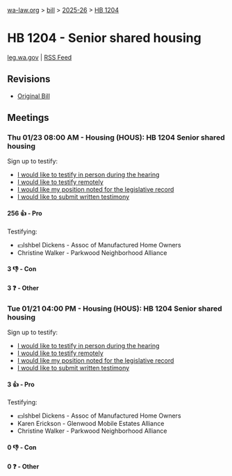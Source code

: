 [wa-law.org](/) > [bill](/bill/) > [2025-26](/bill/2025-26/) > [HB 1204](/bill/2025-26/hb/1204/)

# HB 1204 - Senior shared housing
[leg.wa.gov](https://app.leg.wa.gov/billsummary?BillNumber=1204&Year=2025&Initiative=false) | [RSS Feed](./rss.xml)

## Revisions
* [Original Bill](1/)

## Meetings
### Thu 01/23 08:00 AM - Housing (HOUS): HB 1204 Senior shared housing
Sign up to testify:
* [I would like to testify in person during the hearing](https://app.leg.wa.gov/csi/Testifier/Add?chamber=House&mId=32457&aId=161833&caId=24926&tId=1)
* [I would like to testify remotely](https://app.leg.wa.gov/csi/Testifier/Add?chamber=House&mId=32457&aId=161833&caId=24926&tId=2)
* [I would like my position noted for the legislative record](https://app.leg.wa.gov/csi/Testifier/Add?chamber=House&mId=32457&aId=161833&caId=24926&tId=3)
* [I would like to submit written testimony](https://app.leg.wa.gov/csi/Testifier/Add?chamber=House&mId=32457&aId=161833&caId=24926&tId=4)

#### 256 👍 - Pro
Testifying:
* 💵Ishbel Dickens - Assoc of Manufactured Home Owners
* Christine Walker - Parkwood Neighborhood Alliance

#### 3 👎 - Con

#### 3 ❓ - Other

### Tue 01/21 04:00 PM - Housing (HOUS): HB 1204 Senior shared housing
Sign up to testify:
* [I would like to testify in person during the hearing](https://app.leg.wa.gov/csi/Testifier/Add?chamber=House&mId=32456&aId=161819&caId=24886&tId=1)
* [I would like to testify remotely](https://app.leg.wa.gov/csi/Testifier/Add?chamber=House&mId=32456&aId=161819&caId=24886&tId=2)
* [I would like my position noted for the legislative record](https://app.leg.wa.gov/csi/Testifier/Add?chamber=House&mId=32456&aId=161819&caId=24886&tId=3)
* [I would like to submit written testimony](https://app.leg.wa.gov/csi/Testifier/Add?chamber=House&mId=32456&aId=161819&caId=24886&tId=4)

#### 3 👍 - Pro
Testifying:
* 💵Ishbel Dickens - Assoc of Manufactured Home Owners
* Karen Erickson - Glenwood Mobile Estates Alliance
* Christine Walker - Parkwood Neighborhood Alliance

#### 0 👎 - Con

#### 0 ❓ - Other
